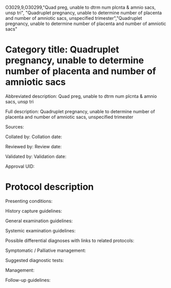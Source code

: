 O3029,9,O30299,"Quad preg, unable to dtrm num plcnta & amnio sacs, unsp tri", "Quadruplet pregnancy, unable to determine number of placenta and number of amniotic sacs, unspecified trimester","Quadruplet pregnancy, unable to determine number of placenta and number of amniotic sacs"
# Category title: Quadruplet pregnancy, unable to determine number of placenta and number of amniotic sacs

Abbreviated description: Quad preg, unable to dtrm num plcnta & amnio sacs, unsp tri

Full description: Quadruplet pregnancy, unable to determine number of placenta and number of amniotic sacs, unspecified trimester

Sources:

Collated by:
Collation date:

Reviewed by:
Review date:

Validated by:
Validation date:

Approval UID:

# Protocol description

Presenting conditions:

History capture guidelines:

General examination guidelines:

Systemic examination guidelines:

Possible differential diagnoses with links to related protocols:

Symptomatic / Palliative management:

Suggested diagnostic tests:

Management:

Follow-up guidelines:
